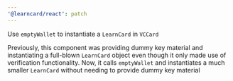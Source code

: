 ```yaml
---
'@learncard/react': patch
---
```


Use `emptyWallet` to instantiate a `LearnCard` in `VCCard`

Previously, this component was providing dummy key material and instantiating a full-blown `LearnCard`
object even though it only made use of verification functionality. Now, it calls `emptyWallet` and
instantiates a much smaller `LearnCard` without needing to provide dummy key material
